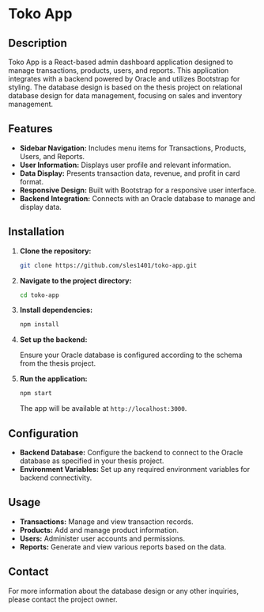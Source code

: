 # Toko App

## Description

Toko App is a React-based admin dashboard application designed to manage transactions, products, users, and reports. This application integrates with a backend powered by Oracle and utilizes Bootstrap for styling. The database design is based on the thesis project on relational database design for data management, focusing on sales and inventory management.

## Features

- **Sidebar Navigation:** Includes menu items for Transactions, Products, Users, and Reports.
- **User Information:** Displays user profile and relevant information.
- **Data Display:** Presents transaction data, revenue, and profit in card format.
- **Responsive Design:** Built with Bootstrap for a responsive user interface.
- **Backend Integration:** Connects with an Oracle database to manage and display data.

## Installation

1. **Clone the repository:**

   ```bash
   git clone https://github.com/sles1401/toko-app.git
   ```

2. **Navigate to the project directory:**

   ```bash
   cd toko-app
   ```

3. **Install dependencies:**

   ```bash
   npm install
   ```

4. **Set up the backend:**

   Ensure your Oracle database is configured according to the schema from the thesis project.

5. **Run the application:**

   ```bash
   npm start
   ```

   The app will be available at `http://localhost:3000`.

## Configuration

- **Backend Database:** Configure the backend to connect to the Oracle database as specified in your thesis project.
- **Environment Variables:** Set up any required environment variables for backend connectivity.

## Usage

- **Transactions:** Manage and view transaction records.
- **Products:** Add and manage product information.
- **Users:** Administer user accounts and permissions.
- **Reports:** Generate and view various reports based on the data.

## Contact

For more information about the database design or any other inquiries, please contact the project owner.
